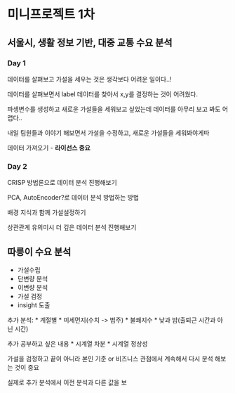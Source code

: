 # 미니프로젝트 1차

## 서울시, 생활 정보 기반, 대중 교통 수요 분석

### Day 1

  데이터를 살펴보고 가설을 세우는 것은 생각보다 어려운 일이다..!
  
  데이터를 살펴보면서 label 데이터를 찾아서 x,y를 결정하는 것이 어려웠다.

  파생변수를 생성하고 새로운 가설들을 세워보고 싶었는데
  데이터를 아무리 보고 봐도 어렵다..

  내일 팀원들과 이야기 해보면서 가설을 수정하고,
  새로운 가설들을 세워봐야게따

  데이터 가져오기 - **라이선스 중요**
  
### Day 2

  CRISP 방법론으로 데이터 분석 진행해보기
  
  PCA, AutoEncoder?로 데이터 분석 방법하는 방법
  
  배경 지식과 함께 가설설정하기
  
  상관관계 유의미시 더 깊은 데이터 분석 진행해보기
  
  
  ## 따릉이 수요 분석
  - 가설수립
  - 단변량 분석
  - 이변량 분석
  - 가설 검정
  - insight 도출
  
  추가 분석:
    * 계절별 
    * 미세먼지(수치 -> 범주)
    * 불쾌지수
    * 낮과 밤(출퇴근 시간과 아닌 시간)
  
  추가 공부하고 싶은 내용
    * 시계열 차분
    * 시계열 정상성
 
 가설을 검정하고 끝이 아니라 본인 기준 or 비즈니스 관점에서 계속해서 다시 분석 해보는 것이 중요
 
 실제로 추가 분석에서 이전 분석과 다른 값을 보
